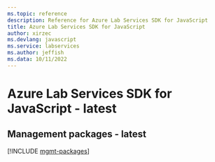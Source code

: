 ```yaml
---
ms.topic: reference
description: Reference for Azure Lab Services SDK for JavaScript
title: Azure Lab Services SDK for JavaScript
author: xirzec
ms.devlang: javascript
ms.service: labservices
ms.author: jeffish
ms.data: 10/11/2022
---
```

# Azure Lab Services SDK for JavaScript - latest

## Management packages - latest
[!INCLUDE [mgmt-packages](lab-services-mgmt-index.md)]